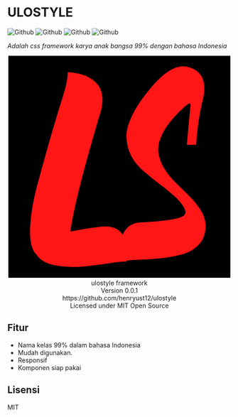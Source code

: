 # ULOSTYLE

![Github](https://img.shields.io/github/license/henryust12/ulostyle) ![Github](https://img.shields.io/github/issues/henryust12/ulostyle) ![Github](https://img.shields.io/github/forks/henryust12/ulostyle) ![Github](https://img.shields.io/github/stars/henryust12/ulostyle) 



_Adalah css framework karya anak bangsa 99% dengan bahasa Indonesia_   


<p align="center">
  <img src="Logo/1.png" alt="Logo">
  <br>
  ulostyle framework
  <br>
  Version 0.0.1
  <br>
  https://github.com/henryust12/ulostyle
  <br>
  Licensed under MIT Open Source
  <br>
</p>
                                                                                 
                                                               
                                                                    
                                           
                                                   




   
   

## Fitur

- Nama kelas 99% dalam bahasa Indonesia
- Mudah digunakan.
- Responsif
- Komponen siap pakai


## Lisensi

MIT
